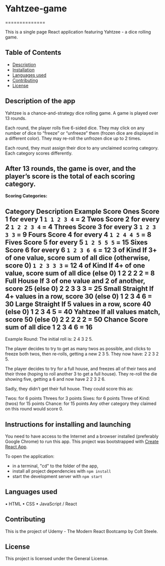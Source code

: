 # Yahtzee-game
==============

This is a single page React application featuring Yahtzee - a dice rolling game.

## Table of Contents

* [Description](#description)
* [Installation](#instructions-for-installing-and-launching)
* [Languages used](#languages-used)
* [Contributing](#contributing)
* [License](#license)

## Description of the app

Yahtzee is a chance-and-strategy dice rolling game. A game is played over 13 rounds.

Each round, the player rolls five 6-sided dice. They may click on any number of dice to “freeze” or “unfreeze” them (frozen dice are displayed in a different color). They may re-roll the unfrozen dice up to 2 times.

Each round, they must assign their dice to any unclaimed scoring category. Each category scores differently.

After 13 rounds, the game is over, and the player’s score is the total of each scoring category.
---
**Scoring Categories:**

**Category**        	**Description**                **Example Score**
Ones	            Score 1 for every 1                `1 1 2 3 4` = 2
Twos	            Score 2 for every 2	               `1 2 2 3 4` = 4
Threes	          Score 3 for every 3	               `1 2 3 3 3` = 9
Fours	            Score 4 for every 4	               `1 2 4 4 5` = 8
Fives	            Score 5 for every 5	               `1 2 5 5 5` = 15
Sixes	            Score 6 for every 6	               `1 2 3 6 6` = 12
3 of Kind	        If 3+ of one value,  score sum of all dice  (otherwise, score 0)	`1 2 3 3 3` = 12
4 of Kind	        If 4+ of one value, score sum of all dice (else 0)	1 2 2 2 2 = 8
Full House	      If 3 of one value and 2 of another, score 25 (else 0)	2 2 3 3 3 = 25
Small Straight	  If 4+ values in a row, score 30 (else 0)	1 2 3 4 6 = 30
Large Straight	  If 5 values in a row, score 40 (else 0)	1 2 3 4 5 = 40
Yahtzee	          If all values match, score 50 (else 0)	2 2 2 2 2 = 50
Chance	          Score sum of all dice	      1 2 3 4 6 = 16
---

Example Round:
The initial roll is: 2 4 3 2 5.

The player decides to try to get as many twos as possible, and clicks to freeze both twos, then re-rolls, getting a new 2 3 5. They now have: 2 2 3 2 5.

The player decides to try for a full house, and freezes all of their twos and their three (hoping to roll another 3 to get a full house). They re-roll the die showing five, getting a 6 and now have 2 2 3 2 6.

Sadly, they didn’t get their full house. They could score this as:

Twos: for 6 points
Threes for 3 points
Sixes: for 6 points
Three of Kind: (twos) for 15 points
Chance: for 15 points
Any other category they claimed on this round would score 0.

## Instructions for installing and launching

You need to have access to the Internet and a browser installed (preferably Google Chrome) to run this app.
This project was bootstrapped with [Create React App](https://github.com/facebookincubator/create-react-app).

To open the application: 

* in a terminal, "cd" to the folder of the app,
* install all project dependencies with `npm install`
* start the development server with `npm start`

## Languages used

•	HTML
•	CSS
•	JavaScript / React

## Contributing

This is the project of Udemy - The Modern React Bootcamp by Colt Steele.

## License

This project is licensed under the General License.
